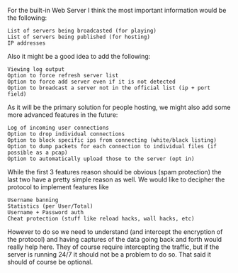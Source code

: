 For the built-in Web Server I think the most important information would be the following:

    List of servers being broadcasted (for playing)
    List of servers being published (for hosting)
    IP addresses

Also it might be a good idea to add the following:

    Viewing log output
    Option to force refresh server list
    Option to force add server even if it is not detected
    Option to broadcast a server not in the official list (ip + port field)

As it will be the primary solution for people hosting, we might also add some more advanced features in the future:

    Log of incoming user connections
    Option to drop individual connections
    Option to block specific ips from connecting (white/black listing)
    Option to dump packets for each connection to individual files (if possible as a pcap)
    Option to automatically upload those to the server (opt in)

While the first 3 features reason should be obvious (spam protection) the last two have a pretty simple reason as well.
We would like to decipher the protocol to implement features like

    Username banning
    Statistics (per User/Total)
    Username + Password auth
    Cheat protection (stuff like reload hacks, wall hacks, etc)

However to do so we need to understand (and intercept the encryption of the protocol) and having captures of the data going back and forth would really help here. They of course require intercepting the traffic, but if the server is running 24/7 it should not be a problem to do so. That said it should of course be optional.
